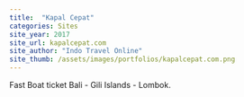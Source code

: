 ```yaml
---
title:  "Kapal Cepat"
categories: Sites
site_year: 2017
site_url: kapalcepat.com
site_author: "Indo Travel Online"
site_thumb: /assets/images/portfolios/kapalcepat.com.png
---
```


Fast Boat ticket Bali - Gili Islands - Lombok.